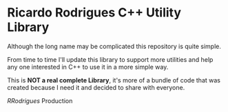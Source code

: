 # Ricardo Rodrigues C++ Utility Library

Although the long name may be complicated this repository is quite simple.

From time to time I'll update this library to support more utilities and help any one interested in C++ to use it in a more simple way.

This is **NOT a real complete Library**, it's more of a bundle of code that was created because I need it and decided to share with everyone.

*RRodrigues* Production
